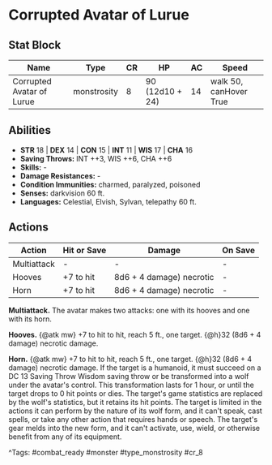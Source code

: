# Corrupted Avatar of Lurue

## Stat Block

| Name | Type | CR | HP | AC | Speed |
|------|------|----|----|----|-------|
| Corrupted Avatar of Lurue | monstrosity | 8 | 90 (12d10 + 24) | 14 | walk 50, canHover True |

## Abilities

- **STR** 18 | **DEX** 14 | **CON** 15 | **INT** 11 | **WIS** 17 | **CHA** 16
- **Saving Throws:** INT ++3, WIS ++6, CHA ++6  
- **Skills:** -  
- **Damage Resistances:** -  
- **Condition Immunities:** charmed, paralyzed, poisoned  
- **Senses:** darkvision 60 ft.  
- **Languages:** Celestial, Elvish, Sylvan, telepathy 60 ft.


## Actions

| Action | Hit or Save | Damage | On Save |
|--------|--------------|--------|----------|
| Multiattack | - | - | - |
| Hooves | +7 to hit | 8d6 + 4 damage) necrotic | - |
| Horn | +7 to hit | 8d6 + 4 damage) necrotic | - |

**Multiattack.** The avatar makes two attacks: one with its hooves and one with its horn.

**Hooves.** {@atk mw} +7 to hit to hit, reach 5 ft., one target. {@h}32 (8d6 + 4 damage) necrotic damage.

**Horn.** {@atk mw} +7 to hit to hit, reach 5 ft., one target. {@h}32 (8d6 + 4 damage) necrotic damage. If the target is a humanoid, it must succeed on a DC 13 Saving Throw Wisdom saving throw or be transformed into a wolf under the avatar's control. This transformation lasts for 1 hour, or until the target drops to 0 hit points or dies. The target's game statistics are replaced by the wolf's statistics, but it retains its hit points. The target is limited in the actions it can perform by the nature of its wolf form, and it can't speak, cast spells, or take any other action that requires hands or speech. The target's gear melds into the new form, and it can't activate, use, wield, or otherwise benefit from any of its equipment.


^Tags: #combat_ready #monster #type_monstrosity #cr_8